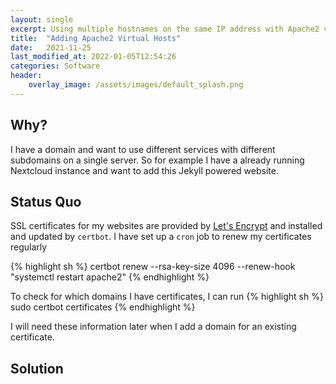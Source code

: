 ```yaml
---
layout: single
excerpt: Using multiple hostnames on the same IP address with Apache2 virtual hosts.
title:  "Adding Apache2 Virtual Hosts"
date:   2021-11-25
last_modified_at: 2022-01-05T12:54:26
categories: Software
header:
    overlay_image: /assets/images/default_splash.png
---
```


## Why?

I have a domain and want to use different services with different subdomains on a single server. So for example I have a already running Nextcloud instance and want to add this Jekyll powered website.

## Status Quo

SSL certificates for my websites are provided by [Let's Encrypt](https://letsencrypt.org) and installed and updated by `certbot`. I have set up a `cron` job to renew my certificates regularly

{% highlight sh %}
certbot renew --rsa-key-size 4096 --renew-hook "systemctl restart apache2"
{% endhighlight %}

To check for which domains I have certificates, I can run
{% highlight sh %}
sudo certbot certificates
{% endhighlight %}

I will need these information later when I add a domain for an existing certificate.

## Solution